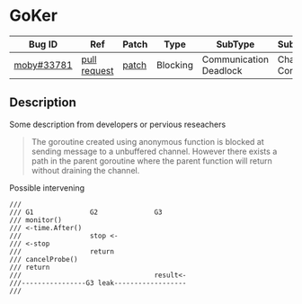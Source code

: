 
# GoKer

| Bug ID|  Ref | Patch | Type | SubType | SubsubType |
| ----  | ---- | ----  | ---- | ---- | ---- |
|[moby#33781]|[pull request]|[patch]| Blocking | Communication Deadlock | Channel & Context |

[moby#33781]:(moby33781_test.go)
[patch]:https://github.com/moby/moby/pull/33781/files
[pull request]:https://github.com/moby/moby/pull/33781
 
## Description

Some description from developers or pervious reseachers

> The goroutine created using anonymous function is blocked at
  sending message to a unbuffered channel. However there exists a
  path in the parent goroutine where the parent function will
  return without draining the channel.

Possible intervening

```
///
/// G1 				G2				G3
/// monitor()
/// <-time.After()
/// 				stop <-
/// <-stop
/// 				return
/// cancelProbe()
/// return
/// 								result<-
///----------------G3 leak------------------
///
```

